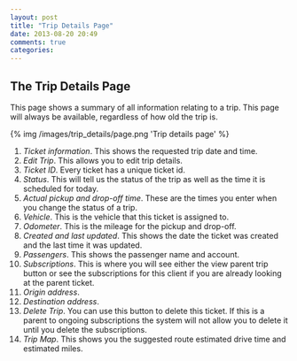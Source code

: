 ```yaml
---
layout: post
title: "Trip Details Page"
date: 2013-08-20 20:49
comments: true
categories:
---
```


## The Trip Details Page

This page shows a summary of all information relating to a trip. This page will always be available, regardless of how old the trip is.

{% img /images/trip_details/page.png 'Trip details page' %}

1. *Ticket information*.  This shows the requested trip date and time.
2. *Edit Trip*. This allows you to edit trip details.
3. *Ticket ID*. Every ticket has a unique ticket id.
4. *Status*. This will tell us the status of the trip as well as the time it is scheduled for today.
5. *Actual pickup and drop-off time*. These are the times you enter when you change the status of a trip.
6. *Vehicle*. This is the vehicle that this ticket is assigned to.
7. *Odometer*. This is the mileage for the pickup and drop-off.
8. *Created and last updated*. This shows the date the ticket was created and the last time it was updated.
9. *Passengers*. This shows the passenger name and account.
10. *Subscriptions*. This is where you will see either the view parent trip button or see the subscriptions for this client if you are already looking at the parent ticket.
11. *Origin address*.
12. *Destination address*.
13. *Delete Trip*. You can use this button to delete this ticket. If this is a parent to ongoing subscriptions the system will not allow you to delete it until you delete the subscriptions.
14. *Trip Map*. This shows you the suggested route estimated drive time and estimated miles.
